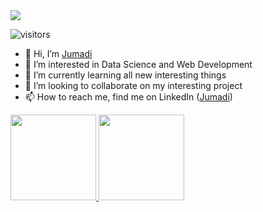 <img src="https://i.pinimg.com/originals/df/0e/ff/df0eff785a1e674a7cc51fb08920af9d.gif"/>

![visitors](https://visitor-badge-reloaded.herokuapp.com/badge?page_id=jumadi-cloud.jumadi-cloud&color=72D1AF)

- 👋 Hi, I’m <a href="https://github.com/jumadi-cloud"> Jumadi </a>
- 👀 I’m interested in Data Science and Web Development
- 🌱 I’m currently learning all new interesting things
- 💞️ I’m looking to collaborate on my interesting project 
- 📫 How to reach me, find me on LinkedIn (<a href="https://www.linkedin.com/in/jumadi-01/">Jumadi</a>)



<!---
jumadi-cloud/jumadi-cloud is a ✨ special ✨ repository because its `README.md` (this file) appears on your GitHub profile.
You can click the Preview link to take a look at your changes. --->

<a href="https://github.com/jumadi-cloud">
  <img height="137px" src="https://github-readme-stats.vercel.app/api?username=jumadi-cloud&hide_title=true&hide_border=true&show_icons=true&include_all_commits=true&count_private=true&line_height=21&text_color=000&icon_color=000&bg_color=0,ea6161,FFDE59&theme=graywhite" />
  <!-- wi*quL3fcV -->
  <img height="137px" src="https://github-readme-stats.vercel.app/api/top-langs/?username=jumadi-cloud&hide=html&hide_title=true&hide_border=true&layout=compact&langs_count=6&exclude_repo=comp426,Redventures-Movie-Quotes&text_color=fff&icon_color=fff&theme=dracula" />
</a>



<!-- Stats -->
<!--
![Github Stats](https://github-readme-stats.vercel.app/api?username=jumadi-cloud&bg_color=30,e96443,904e95&title_color=fff&text_color=fff)

![](https://raw.githubusercontent.com/jumadi-cloud/github-stats-transparent/output/generated/overview.svg)
![](https://raw.githubusercontent.com/jumadi-cloud/github-stats-transparent/output/generated/languages.svg)
--->
